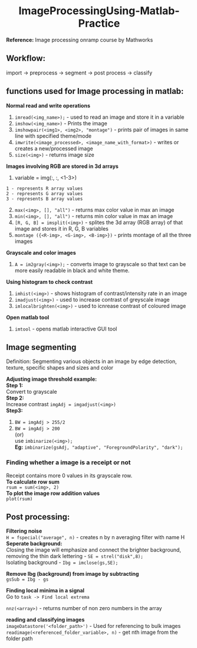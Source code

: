 <h1 align='center'>ImageProcessingUsing-Matlab-Practice</h1>

**Reference:** Image processing onramp course by Mathworks

## Workflow:
import -> preprocess -> segment -> post process -> classify

## functions used for Image processing in matlab:
**Normal read and write operations**
1. `imread(<img_name>);` - used to read an image and store it in a variable
2. `imshow(<img_name>)` - Prints the image
3. `imshowpair(<img1>, <img2>, "montage")` - prints pair of images in same line with specified theme/mode 
4. `imwrite(<image_processed>, <image_name_with_format>)` - writes or creates a new/processed image
5. `size(<img>)` - returns image size  
  
**Images involving RGB are stored in 3d arrays**
1. variable = img(:, :, <1-3>)  
  ```
  1 - represents R array values  
  2 - represents G array values  
  3 - represents B array values
  ```
2. `max(<img>, [], "all")` - returns max color value in max an image
3. `min(<img>, [], "all")` - returns min color value in max an image
4. `[R, G, B] = imsplit(<img>)` - splites the 3d array (RGB array) of that image and stores it in R, G, B variables
5. `montage ({<R-img>, <G-img>, <B-img>})` - prints montage of all the three images

**Grayscale and color images**
1. `A = im2gray(<img>);` - converts image to grayscale so that text can be more easily readable in black and white theme.

**Using histogram to check contrast**
1. `imhist(<img>)` - shows histogram of contrast/intensity rate in an image
2. `imadjust(<img>)` - used to increase contrast of greyscale image
3. `imlocalbrighten(<img>)` - used to icnrease contrast of coloured image

**Open matlab tool**
1. `imtool` - opens matlab interactive GUI tool

## Image segmenting
Definition: Segmenting various objects in an image by edge detection, texture, specific shapes and sizes and color


**Adjusting image threshold example:**  
**Step 1:**   
Convert to grayscale  
**Step 2:**   
Increase contrast `imgAdj = imgadjust(<img>)`    
**Step3:**  
1. `BW = imgAdj > 255/2`  
2. `BW = imgAdj > 200`  
(or)  
use `imbinarize(<img>);`  
**Eg:** `imbinarize(gsAdj, "adaptive", "ForegroundPolarity", "dark");`

### Finding whether a image is a receipt or not
Receipt contains more 0 values in its grayscale row.  
**To calculate row sum**  
`rsum = sum(<img>, 2)`  
**To plot the image row addition values**  
`plot(rsum)`

## Post processing:
**Filtering noise**  
`H = fspecial("average", n)` - creates n by n averaging filter with name H  
**Seperate background:**  
Closing the image will emphasize and connect the brighter background, removing the thin dark lettering - `SE = strel("disk",8);`  
Isolating background - `Ibg = imclose(gs,SE);`

**Remove Ibg (background) from image by subtracting**  
`gsSub = Ibg - gs`  

**Finding local minima in a signal**    
Go to `task -> Find local extrema`  

`nnz(<array>)` - returns number of non zero numbers in the array  

**reading and classifying images**  
`imageDatastore('<folder_path>')` - Used for referencing to bulk images  
`readimage(<referenced_folder_variable>, n)` - get nth image from the folder path  
